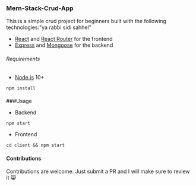 ### Mern-Stack-Crud-App

This is a simple crud project for beginners built with the following technologies:"ya rabbi sidi sahhel"
- [React](https://facebook.github.io/react/) and [React Router](https://reacttraining.com/react-router/) for the frontend
- [Express](http://expressjs.com/) and [Mongoose](http://mongoosejs.com/) for the backend

 ###### Requirements

- [Node.js](https://nodejs.org/en/) 10+

```shell
npm install
```

####
###Usage

- Backend
```shell
npm start
```

- Frontend
```shell
cd client && npm start
```

#### Contributions
Contributions are welcome. Just submit a PR and I will make sure to review it 😸
